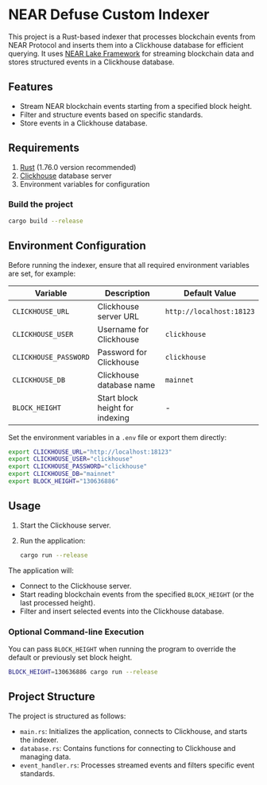 # NEAR Defuse Custom Indexer

This project is a Rust-based indexer that processes blockchain events from NEAR Protocol and inserts them into a Clickhouse database for efficient querying. It uses [NEAR Lake Framework](https://github.com/near/near-lake-framework) for streaming blockchain data and stores structured events in a Clickhouse database.

## Features
- Stream NEAR blockchain events starting from a specified block height.
- Filter and structure events based on specific standards.
- Store events in a Clickhouse database.

## Requirements

1. [Rust](https://www.rust-lang.org/tools/install) (1.76.0 version recommended)
2. [Clickhouse](https://clickhouse.com/docs/en/quick-start#self-managed-install) database server
3. Environment variables for configuration

### Build the project

```bash
cargo build --release
```

## Environment Configuration

Before running the indexer, ensure that all required environment variables are set, for example:

| Variable             | Description                          | Default Value        |
|----------------------|--------------------------------------|----------------------|
| `CLICKHOUSE_URL`     | Clickhouse server URL               | `http://localhost:18123` |
| `CLICKHOUSE_USER`    | Username for Clickhouse             | `clickhouse`         |
| `CLICKHOUSE_PASSWORD`| Password for Clickhouse             | `clickhouse`         |
| `CLICKHOUSE_DB`      | Clickhouse database name            | `mainnet`            |
| `BLOCK_HEIGHT`       | Start block height for indexing     | -                    |

Set the environment variables in a `.env` file or export them directly:

```bash
export CLICKHOUSE_URL="http://localhost:18123"
export CLICKHOUSE_USER="clickhouse"
export CLICKHOUSE_PASSWORD="clickhouse"
export CLICKHOUSE_DB="mainnet"
export BLOCK_HEIGHT="130636886"
```

## Usage

1. Start the Clickhouse server.
   
2. Run the application:

   ```bash
   cargo run --release
   ```

The application will:
- Connect to the Clickhouse server.
- Start reading blockchain events from the specified `BLOCK_HEIGHT` (or the last processed height).
- Filter and insert selected events into the Clickhouse database.

### Optional Command-line Execution

You can pass `BLOCK_HEIGHT` when running the program to override the default or previously set block height.

```bash
BLOCK_HEIGHT=130636886 cargo run --release
```

## Project Structure

The project is structured as follows:

- `main.rs`: Initializes the application, connects to Clickhouse, and starts the indexer.
- `database.rs`: Contains functions for connecting to Clickhouse and managing data.
- `event_handler.rs`: Processes streamed events and filters specific event standards.
